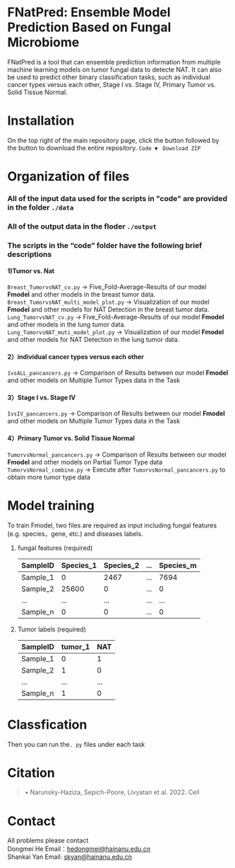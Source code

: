 # FNatPred: Ensemble Model Prediction Based on Fungal Microbiome
FNatPred is a tool that can ensemble prediction information from multiple machine learning models on tumor fungal data to detecte NAT. It can also be used to predict other binary classification tasks, such as 
individual cancer types versus each other, Stage I vs. Stage IV, Primary Tumor vs. Solid Tissue Normal.
# Installation
On the top right of the main repository page, click the button followed by the button to download the entire repository. ```Code ▼ ``` ```Download ZIP```
# Organization of files
### All of the input data used for the scripts in "code" are provided in the folder ```./data```
### All of the output data in the floder ```./output```
### The scripts in the “code” folder have the following brief descriptions
#### 1)Tumor vs. Nat
```Breast_TumorvsNAT_cv.py``` -> Five_Fold-Average-Results of our model **Fmodel** and other models in the breast tumor data.
```Breast_TumorvsNAT_multi_model_plot.py``` -> Visualization of our model **Fmodel** and other models for NAT Detection in the breast tumor data.  
```Lung_TumorvsNAT_cv.py``` -> Five_Fold-Average-Results of our model **Fmodel** and other models in the lung tumor data.
```Lung_TumorvsNAT_muti_model_plot.py``` -> Visualization of our model **Fmodel** and other models for NAT Detection in the lung tumor data.
#### 2）individual cancer types versus each other
```1vsALL_pancancers.py``` -> Comparison of Results between our model **Fmodel** and other models on Multiple Tumor Types data in the Task
#### 3）Stage I vs. Stage IV
```IvsIV_pancancers.py``` -> Comparison of Results between our model **Fmodel** and other models on Multiple Tumor Types data in the Task
#### 4）Primary Tumor vs. Solid Tissue Normal
```TumorvsNormal_pancancers.py``` -> Comparison of Results between our model **Fmodel** and other models on Partial Tumor Type data   
```TumorvsNormal_combine.py``` -> Execute after ```TumorvsNormal_pancancers.py``` to obtain more tumor type data
# Model training
To train Fmodel, two files are required as input including fungal features (e.g. species，gene, etc.) and diseases labels.
1) fungal features (required)
   
   | SampleID | Species_1 | Species_2 | ... | Species_m |  
   | ---      | ---       |    ---    | --- | ---       |  
   | Sample_1 |     0     |    2467   | ... |    7694   |
   | Sample_2 |   25600   |     0     | ... |      0    |
   | ...      |   ...   |    ...    | ... |      ...    |
   | Sample_n |  0      |    0    | ... |     0   |
   
3) Tumor labels (required)

   | SampleID | tumor_1  |   NAT  |
   | ---      | ---       |    ---    |
   | Sample_1 |     0     |    1   |
   | Sample_2 |  1        |     0    | 
   | ...      |   ...   |    ...    |
   | Sample_n |  1      |    0    |
   
# Classfication
Then you can run the```. py``` files under each task
# Citation
> •	Narunsky-Haziza, Sepich-Poore, Livyatan et al. 2022. Cell
# Contact
All problems please contact   
Dongmei He  Email：hedongmei@hainanu.edu.cn  
Shankai Yan Email: skyan@hainanu.edu.cn
